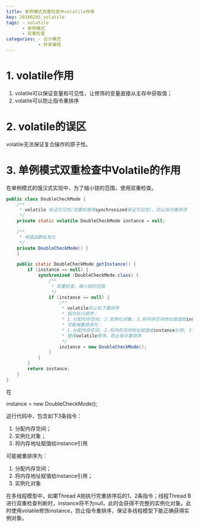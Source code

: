 ```yaml
---
title: 单例模式双重检查中volatile作用
key: 20180205_volatile
tags: - volatile
      - 单例模式
      - 双重检查
categories: - 设计模式
            - 并发编程
---
```


# 1. volatile作用

1. volatile可以保证变量和可见性，让修饰的变量直接从主存中获取值；
2. volatile可以防止指令重排序

<!--more-->

# 2. volatile的误区

volatile无法保证复合操作的原子性。

# 3. 单例模式双重检查中Volatile的作用

在单例模式的饿汉式实现中，为了缩小锁的范围，使用双重检查。

```java
public class DoubleCheckMode {
    /**
     * volatile 保证可见性(双重检查用synchronized保证可见性)，防止指令重排序
     */
    private static volatile DoubleCheckMode instance = null;

    /**
     * 构造函数私有化
     */
    private DoubleCheckMode() {
    }

    public static DoubleCheckMode getInstance() {
        if (instance == null) {
            synchronized (DoubleCheckMode.class) {
                /**
                 * 双重检查，缩小锁的范围
                 */
                if (instance == null) {
                    /**
                     * volatile防止如下重排序
                     * 指令执行顺序：
                     * 1.分配内存空间; 2.实例化对象; 3.将内存空间地址赋值给instance引用
                     * 可能被重排序为：
                     * 1.分配内存空间; 2.将内存空间地址赋值给instance引用; 3.实例化对象
                     * 使用volatile修饰，防止指令重排序
                     */
                    instance = new DoubleCheckMode();
                }
            }
        }
        return instance;
    }
}
```

在

instance = new DoubleCheckMode();

这行代码中，包含如下3条指令：

1. 分配内存空间；
2. 实例化对象；
3. 将内存地址赋值给instance引用

可能被重排序为：

1. 分配内存空间；
2. 将内存地址赋值给instance引用；
3. 实例化对象

在多线程模型中，如果Thread A刚执行完重排序后的1、2条指令；线程Thread B进行双重检查判断时，instance将不为null，此时会获得不完整的实例化对象。此时使用volatile修饰instance，防止指令重排序，保证多线程模型下能正确获得实例对象。